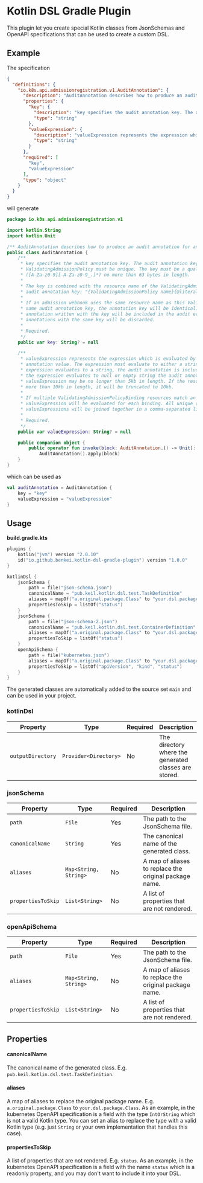 # Kotlin DSL Gradle Plugin

This plugin let you create special Kotlin classes from JsonSchemas and OpenAPI specifications that can be used to create
a custom DSL.

## Example

The specification

```json
{
  "definitions": {
    "io.k8s.api.admissionregistration.v1.AuditAnnotation": {
      "description": "AuditAnnotation describes how to produce an audit annotation for an API request.",
      "properties": {
        "key": {
          "description": "key specifies the audit annotation key. The audit annotation keys of a ValidatingAdmissionPolicy must be unique. The key must be a qualified name ([A-Za-z0-9][-A-Za-z0-9_.]*) no more than 63 bytes in length.\n\nThe key is combined with the resource name of the ValidatingAdmissionPolicy to construct an audit annotation key: \"{ValidatingAdmissionPolicy name}/{key}\".\n\nIf an admission webhook uses the same resource name as this ValidatingAdmissionPolicy and the same audit annotation key, the annotation key will be identical. In this case, the first annotation written with the key will be included in the audit event and all subsequent annotations with the same key will be discarded.\n\nRequired.",
          "type": "string"
        },
        "valueExpression": {
          "description": "valueExpression represents the expression which is evaluated by CEL to produce an audit annotation value. The expression must evaluate to either a string or null value. If the expression evaluates to a string, the audit annotation is included with the string value. If the expression evaluates to null or empty string the audit annotation will be omitted. The valueExpression may be no longer than 5kb in length. If the result of the valueExpression is more than 10kb in length, it will be truncated to 10kb.\n\nIf multiple ValidatingAdmissionPolicyBinding resources match an API request, then the valueExpression will be evaluated for each binding. All unique values produced by the valueExpressions will be joined together in a comma-separated list.\n\nRequired.",
          "type": "string"
        }
      },
      "required": [
        "key",
        "valueExpression"
      ],
      "type": "object"
    }
  }
}
```

will generate

```kotlin
package io.k8s.api.admissionregistration.v1

import kotlin.String
import kotlin.Unit

/** AuditAnnotation describes how to produce an audit annotation for an API request. */
public class AuditAnnotation {
    /**
     * key specifies the audit annotation key. The audit annotation keys of a
     * ValidatingAdmissionPolicy must be unique. The key must be a qualified name
     * ([A-Za-z0-9][-A-Za-z0-9_.]*) no more than 63 bytes in length.
     *
     * The key is combined with the resource name of the ValidatingAdmissionPolicy to construct an
     * audit annotation key: "{ValidatingAdmissionPolicy name}{@literal /}{key}".
     *
     * If an admission webhook uses the same resource name as this ValidatingAdmissionPolicy and the
     * same audit annotation key, the annotation key will be identical. In this case, the first
     * annotation written with the key will be included in the audit event and all subsequent
     * annotations with the same key will be discarded.
     *
     * Required.
     */
    public var key: String? = null

    /**
     * valueExpression represents the expression which is evaluated by CEL to produce an audit
     * annotation value. The expression must evaluate to either a string or null value. If the
     * expression evaluates to a string, the audit annotation is included with the string value. If
     * the expression evaluates to null or empty string the audit annotation will be omitted. The
     * valueExpression may be no longer than 5kb in length. If the result of the valueExpression is
     * more than 10kb in length, it will be truncated to 10kb.
     *
     * If multiple ValidatingAdmissionPolicyBinding resources match an API request, then the
     * valueExpression will be evaluated for each binding. All unique values produced by the
     * valueExpressions will be joined together in a comma-separated list.
     *
     * Required.
     */
    public var valueExpression: String? = null

    public companion object {
        public operator fun invoke(block: AuditAnnotation.() -> Unit): AuditAnnotation =
            AuditAnnotation().apply(block)
    }
}
```

which can be used as

```kotlin
val auditAnnotation = AuditAnnotation {
    key = "key"
    valueExpression = "valueExpression"
}
```

## Usage

__build.gradle.kts__

```kotlin
plugins {
    kotlin("jvm") version "2.0.10"
    id("io.github.benkei.kotlin-dsl-gradle-plugin") version "1.0.0"
}

kotlinDsl {
    jsonSchema {
        path = file("json-schema.json")
        canonicalName = "pub.keil.kotlin.dsl.test.TaskDefinition"
        aliases = mapOf("a.original.package.Class" to "your.dsl.package.Class")
        propertiesToSkip = listOf("status")
    }
    jsonSchema {
        path = file("json-schema-2.json")
        canonicalName = "pub.keil.kotlin.dsl.test.ContainerDefinition"
        aliases = mapOf("a.original.package.Class" to "your.dsl.package.Class")
        propertiesToSkip = listOf("status")
    }
    openApiSchema {
        path = file("kubernetes.json")
        aliases = mapOf("a.original.package.Class" to "your.dsl.package.Class")
        propertiesToSkip = listOf("apiVersion", "kind", "status")
    }
}
```

The generated classes are automatically added to the source set `main` and can be used in your project.

### kotlinDsl

| Property          | Type                  | Required | Description                                           | Default                        |
|-------------------|-----------------------|----------|-------------------------------------------------------|--------------------------------|
| `outputDirectory` | `Provider<Directory>` | No       | The directory where the generated classes are stored. | `generated/sources/kotlin-dsl` |

### jsonSchema

| Property           | Type                  | Required | Description                                            |
|--------------------|-----------------------|----------|--------------------------------------------------------|
| `path`             | `File`                | Yes      | The path to the JsonSchema file.                       |
| `canonicalName`    | `String`              | Yes      | The canonical name of the generated class.             |
| `aliases`          | `Map<String, String>` | No       | A map of aliases to replace the original package name. |
| `propertiesToSkip` | `List<String>`        | No       | A list of properties that are not rendered.            |

### openApiSchema

| Property           | Type                  | Required | Description                                            |
|--------------------|-----------------------|----------|--------------------------------------------------------|
| `path`             | `File`                | Yes      | The path to the JsonSchema file.                       |
| `aliases`          | `Map<String, String>` | No       | A map of aliases to replace the original package name. |
| `propertiesToSkip` | `List<String>`        | No       | A list of properties that are not rendered.            |

## Properties

#### canonicalName

The canonical name of the generated class. E.g. `pub.keil.kotlin.dsl.test.TaskDefinition`.

#### aliases

A map of aliases to replace the original package name. E.g. `a.original.package.Class` to `your.dsl.package.Class`.
As an example, in the kubernetes OpenAPI specification is a field with the type `IntOrString` which is not a valid
Kotlin type. You can set an alias to replace the type with a valid Kotlin type (e.g. just `String` or your own
implementation that handles this case).

#### propertiesToSkip

A list of properties that are not rendered. E.g. `status`.
As an example, in the kubernetes OpenAPI specification is a field with the name `status` which is a readonly property,
and you may don't want to include it into your DSL.
